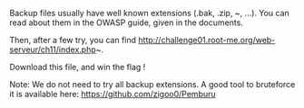 Backup files usually have well known extensions (.bak, .zip, ~, ...). You can read about them in the OWASP guide, given in the documents.

Then, after a few try, you can find http://challenge01.root-me.org/web-serveur/ch11/index.php~.

Download this file, and win the flag !

Note: We do not need to try all backup extensions. A good tool to bruteforce it is available here: https://github.com/zigoo0/Pemburu
